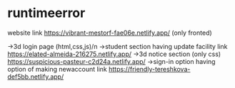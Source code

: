 # runtimeerror
website link https://vibrant-mestorf-fae06e.netlify.app/ (only fronted)

->3d login page (html,css,js)/n
->student section having update facility link https://elated-almeida-216275.netlify.app/
->3d notice section (only css) https://suspicious-pasteur-c2d24a.netlify.app/
->sign-in option having option of making newaccount link https://friendly-tereshkova-def5bb.netlify.app/
